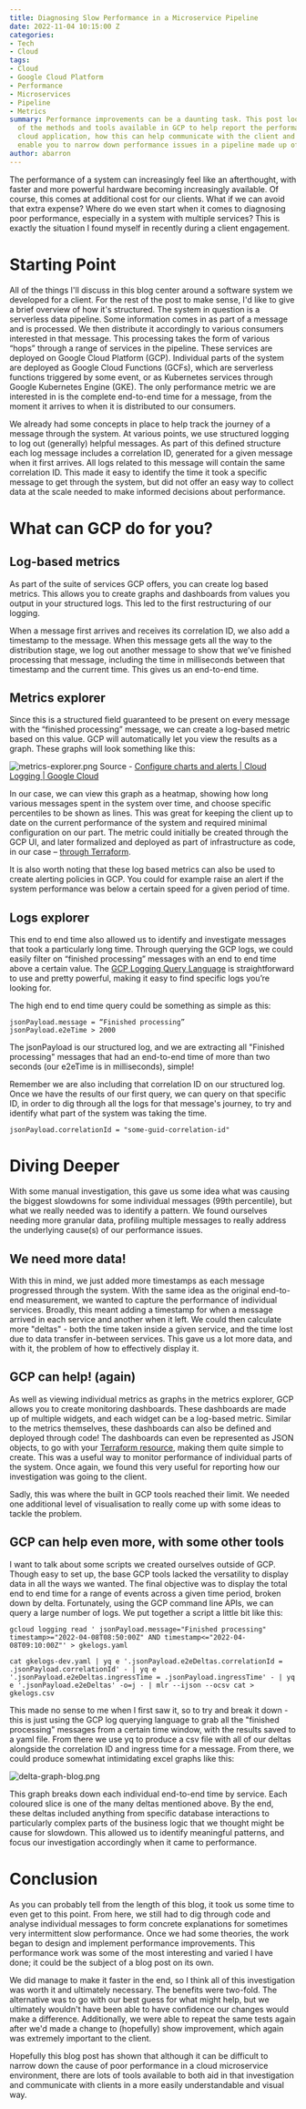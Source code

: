 ```yaml
---
title: Diagnosing Slow Performance in a Microservice Pipeline
date: 2022-11-04 10:15:00 Z
categories:
- Tech
- Cloud
tags:
- Cloud
- Google Cloud Platform
- Performance
- Microservices
- Pipeline
- Metrics
summary: Performance improvements can be a daunting task. This post looks at some
  of the methods and tools available in GCP to help report the performance of your
  cloud application, how this can help communicate with the client and how it can
  enable you to narrow down performance issues in a pipeline made up of multiple services.
author: abarron
---
```


The performance of a system can increasingly feel like an afterthought, with faster and more powerful hardware becoming increasingly available. Of course, this comes at additional cost for our clients. What if we can avoid that extra expense? Where do we even start when it comes to diagnosing poor performance, especially in a system with multiple services? This is exactly the situation I found myself in recently during a client engagement.

# Starting Point

All of the things I'll discuss in this blog center around a software system we developed for a client. For the rest of the post to make sense, I'd like to give a brief overview of how it's structured.
The system in question is a serverless data pipeline. Some information comes in as part of a message and is processed. We then distribute it accordingly to various consumers interested in that message. This processing takes the form of various “hops” through a range of services in the pipeline.
These services are deployed on Google Cloud Platform (GCP). Individual parts of the system are deployed as Google Cloud Functions (GCFs), which are serverless functions triggered by some event, or as Kubernetes services through Google Kubernetes Engine (GKE).
The only performance metric we are interested in is the complete end-to-end time for a message, from the moment it arrives to when it is distributed to our consumers.

We already had some concepts in place to help track the journey of a message through the system. At various points, we use structured logging to log out (generally) helpful messages. As part of this defined structure each log message includes a correlation ID, generated for a given message when it first arrives. All logs related to this message will contain the same correlation ID. This made it easy to identify the time it took a specific message to get through the system, but did not offer an easy way to collect data at the scale needed to make informed decisions about performance.

# What can GCP do for you?

## Log-based metrics

As part of the suite of services GCP offers, you can create log based metrics. This allows you to create graphs and dashboards from values you output in your structured logs. This led to the first restructuring of our logging.

When a message first arrives and receives its correlation ID, we also add a timestamp to the message. When this message gets all the way to the distribution stage, we log out another message to show that we’ve finished processing that message, including the time in milliseconds between that timestamp and the current time. This gives us an end-to-end time.

## Metrics explorer

Since this is a structured field guaranteed to be present on every message with the “finished processing” message, we can create a log-based metric based on this value. GCP will automatically let you view the results as a graph. These graphs will look something like this:

![metrics-explorer.png](/uploads/metrics-explorer.png)
Source - [Configure charts and alerts  |  Cloud Logging  |  Google Cloud](https://cloud.google.com/logging/docs/logs-based-metrics/charts-and-alerts)

In our case, we can view this graph as a heatmap, showing how long various messages spent in the system over time, and choose specific percentiles to be shown as lines. This was great for keeping the client up to date on the current performance of the system and required minimal configuration on our part. The metric could initially be created through the GCP UI, and later formalized and deployed as part of infrastructure as code, in our case – [through Terraform](https://registry.terraform.io/providers/hashicorp/google/latest/docs/resources/logging_metric).

It is also worth noting that these log based metrics can also be used to create alerting policies in GCP. You could for example raise an alert if the system performance was below a certain speed for a given period of time.

## Logs explorer

This end to end time also allowed us to identify and investigate messages that took a particularly long time. Through querying the GCP logs, we could easily filter on “finished processing” messages with an end to end time above a certain value. The [GCP Logging Query Language](https://cloud.google.com/logging/docs/view/logging-query-language) is straightforward to use and pretty powerful, making it easy to find specific logs you’re looking for.

The high end to end time query could be something as simple as this:

    jsonPayload.message = “Finished processing”
    jsonPayload.e2eTime > 2000

The jsonPayload is our structured log, and we are extracting all "Finished processing" messages that had an end-to-end time of more than two seconds (our e2eTime is in milliseconds), simple!

Remember we are also including that correlation ID on our structured log. Once we have the results of our first query, we can query on that specific ID, in order to dig through all the logs for that message's journey, to try and identify what part of the system was taking the time.

    jsonPayload.correlationId = "some-guid-correlation-id"

# Diving Deeper

With some manual investigation, this gave us some idea what was causing the biggest slowdowns for some individual messages (99th percentile), but what we really needed was to identify a pattern. We found ourselves needing more granular data, profiling multiple messages to really address the underlying cause(s) of our performance issues.

## We need more data!

With this in mind, we just added more timestamps as each message progressed through the system. With the same idea as the original end-to-end measurement, we wanted to capture the performance of individual services. Broadly, this meant adding a timestamp for when a message arrived in each service and another when it left. We could then calculate more "deltas" - both the time taken inside a given service, and the time lost due to data transfer in-between services. This gave us a lot more data, and with it, the problem of how to effectively display it.

## GCP can help! (again)

As well as viewing individual metrics as graphs in the metrics explorer, GCP allows you to create monitoring dashboards. These dashboards are made up of multiple widgets, and each widget can be a log-based metric. Similar to the metrics themselves, these dashboards can also be defined and deployed through code! The dashboards can even be represented as JSON objects, to go with your [Terraform resource](https://registry.terraform.io/providers/hashicorp/google/latest/docs/resources/monitoring_dashboard), making them quite simple to create. This was a useful way to monitor performance of individual parts of the system. Once again, we found this very useful for reporting how our investigation was going to the client.

Sadly, this was where the built in GCP tools reached their limit. We needed one additional level of visualisation to really come up with some ideas to tackle the problem.

## GCP can help even more, with some other tools

I want to talk about some scripts we created ourselves outside of GCP. Though easy to set up, the base GCP tools lacked the versatility to display data in all the ways we wanted. The final objective was to display the total end to end time for a range of events across a given time period, broken down by delta. Fortunately, using the GCP command line APIs, we can query a large number of logs. We put together a script a little bit like this:

    gcloud logging read ' jsonPayload.message="Finished processing" timestamp>="2022-04-08T08:50:00Z" AND timestamp<="2022-04-08T09:10:00Z"' > gkelogs.yaml
    
    cat gkelogs-dev.yaml | yq e '.jsonPayload.e2eDeltas.correlationId = .jsonPayload.correlationId' - | yq e '.jsonPayload.e2eDeltas.ingressTime = .jsonPayload.ingressTime' - | yq e '.jsonPayload.e2eDeltas' -o=j - | mlr --ijson --ocsv cat > gkelogs.csv

This made no sense to me when I first saw it, so to try and break it down - this is just using the GCP log querying language to grab all the "finished processing" messages from a certain time window, with the results saved to a yaml file. From there we use yq to produce a csv file with all of our deltas alongside the correlation ID and ingress time for a message. From there, we could produce somewhat intimidating excel graphs like this:

![delta-graph-blog.png](/uploads/delta-graph-blog.png)

This graph breaks down each individual end-to-end time by service. Each coloured slice is one of the many deltas mentioned above. By the end, these deltas included anything from specific database interactions to particularly complex parts of the business logic that we thought might be cause for slowdown. This allowed us to identify meaningful patterns, and focus our investigation accordingly when it came to performance.

# Conclusion

As you can probably tell from the length of this blog, it took us some time to even get to this point. From here, we still had to dig through code and analyse individual messages to form concrete explanations for sometimes very intermittent slow performance. Once we had some theories, the work began to design and implement performance improvements. This performance work was some of the most interesting and varied I have done; it could be the subject of a blog post on its own.

We did manage to make it faster in the end, so I think all of this investigation was worth it and ultimately necessary. The benefits were two-fold. The alternative was to go with our best guess for what might help, but we ultimately wouldn't have been able to have confidence our changes would make a difference. Additionally, we were able to repeat the same tests again after we'd made a change to (hopefully) show improvement, which again was extremely important to the client.

Hopefully this blog post has shown that although it can be difficult to narrow down the cause of poor performance in a cloud microservice environment, there are lots of tools available to both aid in that investigation and communicate with clients in a more easily understandable and visual way.